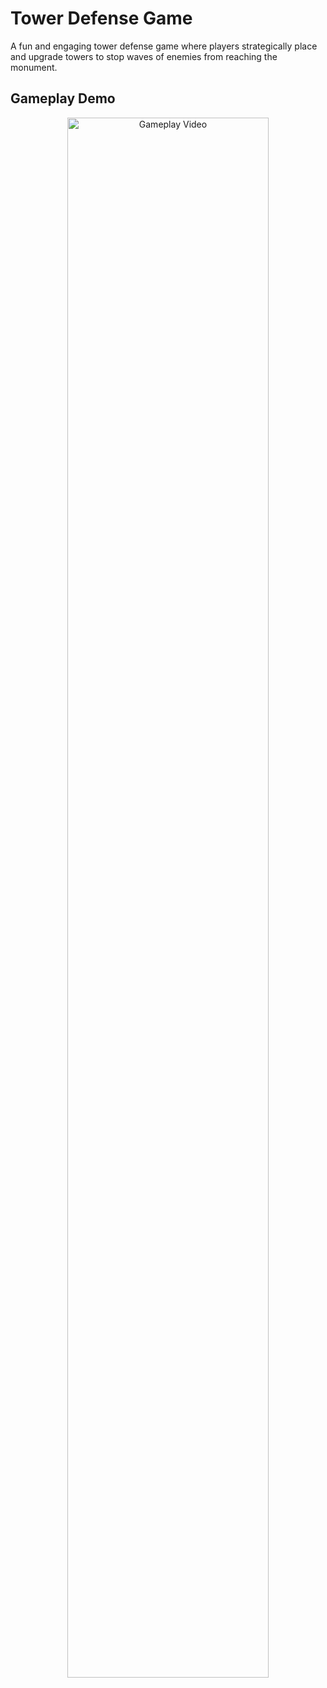 # Tower Defense Game

A fun and engaging tower defense game where players strategically place and upgrade towers to stop waves of enemies from reaching the monument.

## Gameplay Demo

<div align="center">
  <a href="https://youtu.be/YpCwRT97ahk">
    <img src="https://img.youtube.com/vi/YpCwRT97ahk/0.jpg" alt="Gameplay Video" style="width:80%; max-width:600px;">
  </a>
</div>

